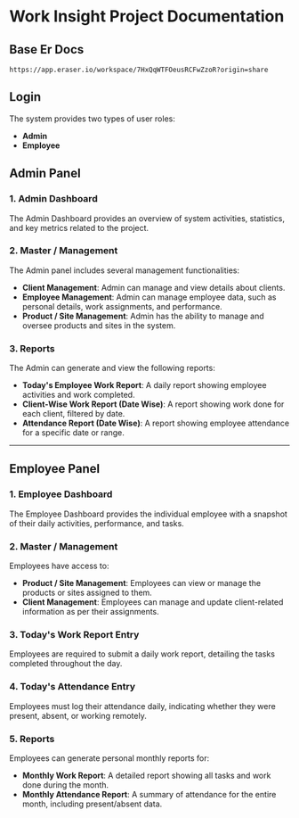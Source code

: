 # Work Insight Project Documentation

## Base Er Docs

```
https://app.eraser.io/workspace/7HxQqWTFOeusRCFwZzoR?origin=share
```

## Login

The system provides two types of user roles:

- **Admin**
- **Employee**

## Admin Panel

### 1. Admin Dashboard

The Admin Dashboard provides an overview of system activities, statistics, and key metrics related to the project.

### 2. Master / Management

The Admin panel includes several management functionalities:

- **Client Management**: Admin can manage and view details about clients.
- **Employee Management**: Admin can manage employee data, such as personal details, work assignments, and performance.
- **Product / Site Management**: Admin has the ability to manage and oversee products and sites in the system.

### 3. Reports

The Admin can generate and view the following reports:

- **Today's Employee Work Report**: A daily report showing employee activities and work completed.
- **Client-Wise Work Report (Date Wise)**: A report showing work done for each client, filtered by date.
- **Attendance Report (Date Wise)**: A report showing employee attendance for a specific date or range.

---

## Employee Panel

### 1. Employee Dashboard

The Employee Dashboard provides the individual employee with a snapshot of their daily activities, performance, and tasks.

### 2. Master / Management

Employees have access to:

- **Product / Site Management**: Employees can view or manage the products or sites assigned to them.
- **Client Management**: Employees can manage and update client-related information as per their assignments.

### 3. Today's Work Report Entry

Employees are required to submit a daily work report, detailing the tasks completed throughout the day.

### 4. Today's Attendance Entry

Employees must log their attendance daily, indicating whether they were present, absent, or working remotely.

### 5. Reports

Employees can generate personal monthly reports for:

- **Monthly Work Report**: A detailed report showing all tasks and work done during the month.
- **Monthly Attendance Report**: A summary of attendance for the entire month, including present/absent data.
